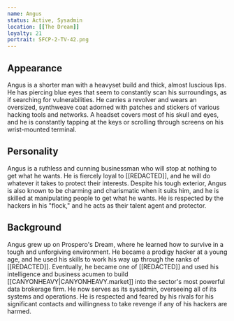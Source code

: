 ```yaml
---
name: Angus
status: Active, Sysadmin
location: [[The Dream]]
loyalty: 21
portrait: SFCP-2-TV-42.png
---
```


## Appearance

Angus is a shorter man with a heavyset build and thick, almost luscious lips. He has piercing blue eyes that seem to constantly scan his surroundings, as if searching for vulnerabilities. He carries a revolver and wears an oversized, synthweave coat adorned with patches and stickers of various hacking tools and networks. A headset covers most of his skull and eyes, and he is constantly tapping at the keys or scrolling through screens on his wrist-mounted terminal.

## Personality

Angus is a ruthless and cunning businessman who will stop at nothing to get what he wants. He is fiercely loyal to [[REDACTED]], and he will do whatever it takes to protect their interests. Despite his tough exterior, Angus is also known to be charming and charismatic when it suits him, and he is skilled at manipulating people to get what he wants. He is respected by the hackers in his "flock," and he acts as their talent agent and protector.

## Background

Angus grew up on Prospero's Dream, where he learned how to survive in a tough and unforgiving environment. He became a prodigy hacker at a young age, and he used his skills to work his way up through the ranks of [[REDACTED]]. Eventually, he became one of [[REDACTED]] and used his intelligence and business acumen to build [[CANYONHEAVY|CANYONHEAVY.market]] into the sector's most powerful data brokerage firm. He now serves as its sysadmin, overseeing all of its systems and operations. He is respected and feared by his rivals for his significant contacts and willingness to take revenge if any of his hackers are harmed.


